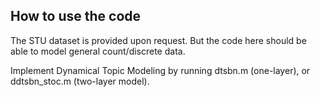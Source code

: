 ## How to use the code

The STU dataset is provided upon request. But the code here should be able to model general count/discrete data. 

Implement Dynamical Topic Modeling by running dtsbn.m (one-layer), or ddtsbn_stoc.m (two-layer model).






 





